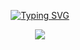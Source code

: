 <span style="user-select: none; -webkit-user-select: none; -moz-user-select: none;">

<div align="center">

[![Typing SVG](https://readme-typing-svg.demolab.com?font=Fira+Code&size=40&duration=3500&pause=1000&color=FFFFFF&center=true&vCenter=true&random=true&width=600&height=100&lines=Offensive+Security;Software+Developer;Red+Teaming)](https://matixandr.me)

</div>

<!--<div align="center">
  <details>
    <summary><b>🚀 Projects</b></summary>
    - COMING SOON...
  </details>
</div>-->

<p align="center">
  <a>
    <img src="https://skillicons.dev/icons?i=c,cpp,python,postgres,debian" />
  </a>
</p>
</span>
